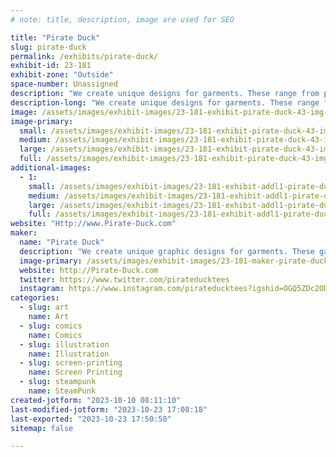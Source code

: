```yaml
---
# note: title, description, image are used for SEO

title: "Pirate Duck"
slug: pirate-duck
permalink: /exhibits/pirate-duck/
exhibit-id: 23-181
exhibit-zone: "Outside"
space-number: Unassigned
description: "We create unique designs for garments. These range from pop culture, sci-fi, comics, and humor. "
description-long: "We create unique designs for garments. These range from pop culture, sci-fi, comics, and humor. We also give people the option to create their own garment based on the various designs we have in hand. "
image: /assets/images/exhibit-images/23-181-exhibit-pirate-duck-43-img-3878-4450-large.jpeg
image-primary: 
  small: /assets/images/exhibit-images/23-181-exhibit-pirate-duck-43-img-3878-4450-small.jpeg
  medium: /assets/images/exhibit-images/23-181-exhibit-pirate-duck-43-img-3878-4450-medium.jpeg
  large: /assets/images/exhibit-images/23-181-exhibit-pirate-duck-43-img-3878-4450-large.jpeg
  full: /assets/images/exhibit-images/23-181-exhibit-pirate-duck-43-img-3878-4450-full.jpeg
additional-images: 
  - 1:
    small: /assets/images/exhibit-images/23-181-exhibit-addl1-pirate-duck-img-3876-small.jpeg
    medium: /assets/images/exhibit-images/23-181-exhibit-addl1-pirate-duck-img-3876-medium.jpeg
    large: /assets/images/exhibit-images/23-181-exhibit-addl1-pirate-duck-img-3876-large.jpeg
    full: /assets/images/exhibit-images/23-181-exhibit-addl1-pirate-duck-img-3876-full.jpeg
website: "Http://www.Pirate-Duck.com"
maker: 
  name: "Pirate Duck"
  description: "We create unique graphic designs for garments. These garments range from t-shirt, ladies skirts, and retro bowling style shirts. Plus we also allow people to customize their gatmnets and have them produced on the spot. "
  image-primary: /assets/images/exhibit-images/23-181-maker-pirate-duck-img-3878-medium.jpeg
  website: http://Pirate-Duck.com
  twitter: https://www.twitter.com/pirateducktees
  instagram: https://www.instagram.com/pirateducktees?igshid=OGQ5ZDc2ODk2ZA%3D%3D&utm_source=qr
categories: 
  - slug: art
    name: Art
  - slug: comics
    name: Comics
  - slug: illustration
    name: Illustration
  - slug: screen-printing
    name: Screen Printing
  - slug: steampunk
    name: SteamPunk
created-jotform: "2023-10-10 08:11:10"
last-modified-jotform: "2023-10-23 17:08:18"
last-exported: "2023-10-23 17:50:50"
sitemap: false

---
```

